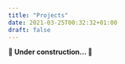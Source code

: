 ```yaml
---
title: "Projects"
date: 2021-03-25T00:32:32+01:00
draft: false
---
```


**🚧 Under construction... 🚧**